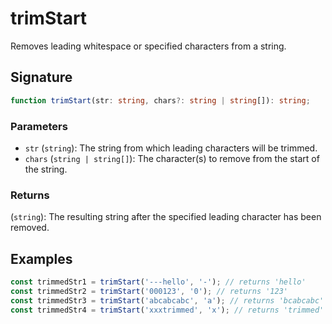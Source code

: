 # trimStart

Removes leading whitespace or specified characters from a string.

## Signature

```typescript
function trimStart(str: string, chars?: string | string[]): string;
```

### Parameters

- `str` (`string`): The string from which leading characters will be trimmed.
- `chars` (`string | string[]`): The character(s) to remove from the start of the string.

### Returns

(`string`): The resulting string after the specified leading character has been removed.

## Examples

```typescript
const trimmedStr1 = trimStart('---hello', '-'); // returns 'hello'
const trimmedStr2 = trimStart('000123', '0'); // returns '123'
const trimmedStr3 = trimStart('abcabcabc', 'a'); // returns 'bcabcabc'
const trimmedStr4 = trimStart('xxxtrimmed', 'x'); // returns 'trimmed'
```
